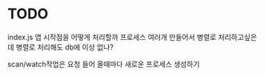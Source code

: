 # TODO
index.js
앱 시작점을 어떻게 처리할까
프로세스 여러개 만들어서 병렬로 처리하고싶은데
병렬로 처리해도 db에 이상 없나?

scan/watch작업은 요청 들어 올때마다 새로운 프로세스 생성하기